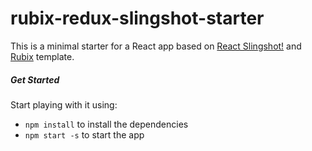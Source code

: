 # rubix-redux-slingshot-starter

This is a minimal starter for a React app based on 
[React Slingshot!](https://github.com/coryhouse/react-slingshot) and [Rubix](https://wrapbootstrap.com/theme/rubix-reactjs-powered-admin-template-WB09498FH) template.


##### Get Started

Start playing with it using:
- `npm install` to install the dependencies
- `npm start -s` to start the app
